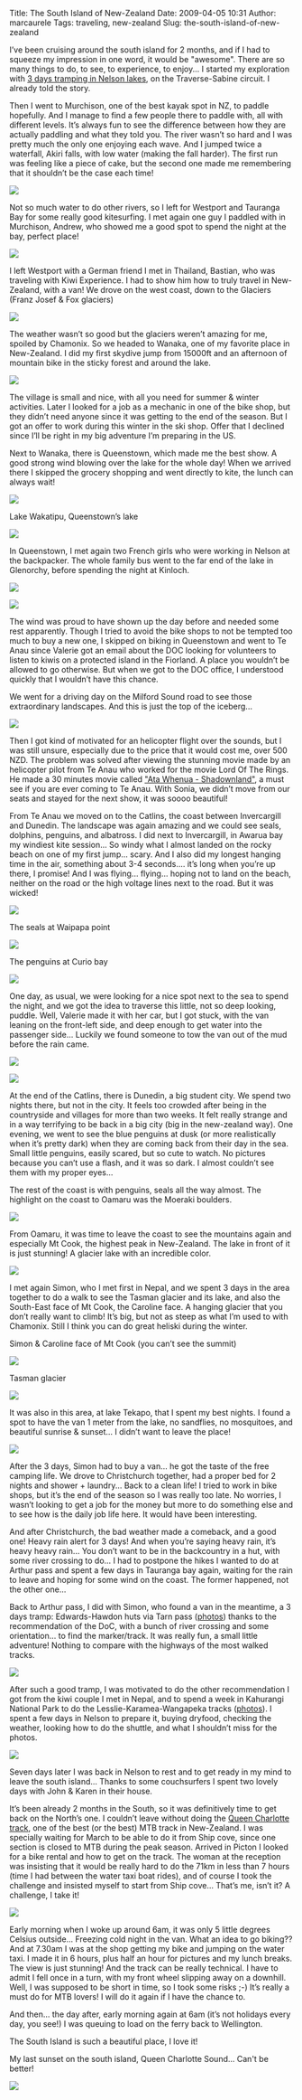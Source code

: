 Title: The South Island of New-Zealand
Date: 2009-04-05 10:31
Author: marcaurele
Tags: traveling, new-zealand
Slug: the-south-island-of-new-zealand

I’ve been cruising around the south island for 2 months, and if I had to
squeeze my impression in one word, it would be "awesome". There are so
many things to do, to see, to experience, to enjoy... I started my
exploration with [3 days tramping in Nelson lakes](http://shakeyourlife.com/blog/2009/02/22/3-days-around-nelson-lakes-10-minutes), on the
Traverse-Sabine circuit. I already told the story.  

Then I went to Murchison, one of the best kayak spot in NZ, to paddle
hopefully. And I manage to find a few people there to paddle with, all
with different levels. It’s always fun to see the difference between how
they are actually paddling and what they told you. The river wasn’t so
hard and I was pretty much the only one enjoying each wave. And I jumped
twice a waterfall, Akiri falls, with low water (making the fall harder).
The first run was feeling like a piece of cake, but the second one made
me remembering that it shouldn’t be the case each time!  

[![](http://photos.shakeyourlife.com/cache/New-Zealand/Outdoors/2009-01-24-11h22m19.JPG_w480.jpg)](http://photos.shakeyourlife.com/New-Zealand/Outdoors/2009-01-24-11h22m19.JPG.php)

Not so much water to do other rivers, so I left for Westport and
Tauranga Bay for some really good kitesurfing. I met again one guy I
paddled with in Murchison, Andrew, who showed me a good spot to spend
the night at the bay, perfect place!  

[![](http://photos.shakeyourlife.com/cache/New-Zealand/South%20Island/2009-01-27-17h40m06.JPG_w480.jpg)](http://photos.shakeyourlife.com/New-Zealand/South%20Island/2009-01-27-17h40m06.JPG.php)

I left Westport with a German friend I met in Thailand, Bastian, who was
traveling with Kiwi Experience. I had to show him how to truly travel in
New-Zealand, with a van! We drove on the west coast, down to the
Glaciers (Franz Josef & Fox glaciers)  

[![](http://photos.shakeyourlife.com/cache/New-Zealand/South%20Island/2009-01-29-16h35m19.JPG_w480.jpg)](http://photos.shakeyourlife.com/New-Zealand/South%20Island/2009-01-29-16h35m19.JPG.php)

The weather wasn’t so good but the glaciers weren’t amazing for me,
spoiled by Chamonix. So we headed to Wanaka, one of my favorite place in
New-Zealand. I did my first skydive jump from 15000ft and an afternoon
of mountain bike in the sticky forest and around the lake.  

[![](http://photos.shakeyourlife.com/cache/New-Zealand/Outdoors/2009-01-31-11h38m13.JPG_w480.jpg)](http://photos.shakeyourlife.com/New-Zealand/Outdoors/2009-01-31-11h38m13.JPG.php)  

The village is small and nice, with all you need for summer & winter
activities. Later I looked for a job as a mechanic in one of the bike
shop, but they didn’t need anyone since it was getting to the end of the
season. But I got an offer to work during this winter in the ski shop.
Offer that I declined since I’ll be right in my big adventure I’m
preparing in the US.

Next to Wanaka, there is Queenstown, which made me the best show. A good
strong wind blowing over the lake for the whole day! When we arrived
there I skipped the grocery shopping and went directly to kite, the
lunch can always wait!  

[![](http://photos.shakeyourlife.com/cache/New-Zealand/Outdoors/2009-02-01-13h03m28.JPG_w480.jpg)](http://photos.shakeyourlife.com/New-Zealand/Outdoors/2009-02-01-13h03m28.JPG.php)

Lake Wakatipu, Queenstown’s lake  

[![](http://photos.shakeyourlife.com/cache/New-Zealand/South%20Island/2009-02-01-17h42m05.JPG_w480.jpg)](http://photos.shakeyourlife.com/New-Zealand/South%20Island/2009-02-01-17h42m05.JPG.php)

In Queenstown, I met again two French girls who were working in Nelson
at the backpacker. The whole family bus went to the far end of the lake
in Glenorchy, before spending the night at Kinloch.  

[![](http://photos.shakeyourlife.com/cache/New-Zealand/South%20Island/2009-02-01-22h12m05.JPG_w480.jpg)](http://photos.shakeyourlife.com/New-Zealand/South%20Island/2009-02-01-22h12m05.JPG.php)  

[![](http://photos.shakeyourlife.com/cache/New-Zealand/South%20Island/2009-02-02-12h13m41.JPG_w480.jpg)](http://photos.shakeyourlife.com/New-Zealand/South%20Island/2009-02-02-12h13m41.JPG.php)  

The wind was proud to have shown up the day before and needed some rest
apparently. Though I tried to avoid the bike shops to not be tempted too
much to buy a new one, I skipped on biking in Queenstown and went to Te
Anau since Valerie got an email about the DOC looking for volunteers to
listen to kiwis on a protected island in the Fiorland. A place you
wouldn’t be allowed to go otherwise. But when we got to the DOC office,
I understood quickly that I wouldn’t have this chance.  

We went for a driving day on the Milford Sound road to see those
extraordinary landscapes. And this is just the top of the iceberg...  

[![](http://photos.shakeyourlife.com/cache/New-Zealand/South%20Island/2009-02-04-14h29m57.JPG_w480.jpg)](http://photos.shakeyourlife.com/New-Zealand/South%20Island/2009-02-04-14h29m57.JPG.php)  

Then I got kind of motivated for an helicopter flight over the sounds,
but I was still unsure, especially due to the price that it would cost
me, over 500 NZD. The problem was solved after viewing the stunning
movie made by an helicopter pilot from Te Anau who worked for the movie
Lord Of The Rings. He made a 30 minutes movie called ["Ata Whenua -
Shadownland"](http://www.fiordlandcinema.co.nz), a must see if you are ever coming to Te Anau. With
Sonia, we didn’t move from our seats and stayed for the next show, it
was soooo beautiful!

From Te Anau we moved on to the Catlins, the coast between Invercargill
and Dunedin. The landscape was again amazing and we could see seals,
dolphins, penguins, and albatross. I did next to Invercargill, in Awarua
bay my windiest kite session... So windy what I almost landed on the
rocky beach on one of my first jump... scary. And I also did my longest
hanging time in the air, something about 3-4 seconds.... it’s long when
you’re up there, I promise! And I was flying... flying... hoping not to
land on the beach, neither on the road or the high voltage lines next to
the road. But it was wicked!  

[![](http://photos.shakeyourlife.com/cache/New-Zealand/Outdoors/2009-02-06-15h27m40.JPG_w480.jpg)](http://photos.shakeyourlife.com/New-Zealand/Outdoors/2009-02-06-15h27m40.JPG.php)

The seals at Waipapa point  

[![](http://photos.shakeyourlife.com/cache/New-Zealand/South%20Island/2009-02-06-18h03m26.JPG_w480.jpg)](http://photos.shakeyourlife.com/New-Zealand/South%20Island/2009-02-06-18h03m26.JPG.php)

The penguins at Curio bay  

[![](http://photos.shakeyourlife.com/cache/New-Zealand/South%20Island/2009-02-06-19h28m13.JPG_w480.jpg)](http://photos.shakeyourlife.com/New-Zealand/South%20Island/2009-02-06-19h28m13.JPG.php)

One day, as usual, we were looking for a nice spot next to the sea to
spend the night, and we got the idea to traverse this little, not so
deep looking, puddle. Well, Valerie made it with her car, but I got
stuck, with the van leaning on the front-left side, and deep enough to
get water into the passenger side... Luckily we found someone to tow the
van out of the mud before the rain came.  

[![](http://photos.shakeyourlife.com/cache/New-Zealand/South%20Island/2009-02-08-17h40m45.JPG_w480.jpg)](http://photos.shakeyourlife.com/New-Zealand/South%20Island/2009-02-08-17h40m45.JPG.php)  

[![](http://photos.shakeyourlife.com/cache/New-Zealand/South%20Island/2009-02-08-17h40m26.JPG_w480.jpg)](http://photos.shakeyourlife.com/New-Zealand/South%20Island/2009-02-08-17h40m26.JPG.php)

At the end of the Catlins, there is Dunedin, a big student city. We
spend two nights there, but not in the city. It feels too crowded after
being in the countryside and villages for more than two weeks. It felt
really strange and in a way terrifying to be back in a big city (big in
the new-zealand way). One evening, we went to see the blue penguins at
dusk (or more realistically when it’s pretty dark) when they are coming
back from their day in the sea. Small little penguins, easily scared,
but so cute to watch. No pictures because you can’t use a flash, and it
was so dark. I almost couldn’t see them with my proper eyes...

The rest of the coast is with penguins, seals all the way almost. The
highlight on the coast to Oamaru was the Moeraki boulders.  

[![](http://photos.shakeyourlife.com/cache/New-Zealand/South%20Island/2009-02-13-11h56m24.JPG_h480.jpg)](http://photos.shakeyourlife.com/New-Zealand/South%20Island/2009-02-13-11h56m24.JPG.php)

From Oamaru, it was time to leave the coast to see the mountains again
and especially Mt Cook, the highest peak in New-Zealand. The lake in
front of it is just stunning! A glacier lake with an incredible color.  

[![](http://photos.shakeyourlife.com/cache/New-Zealand/South%20Island/2009-02-14-11h59m40.JPG_w480.jpg)](http://photos.shakeyourlife.com/New-Zealand/South%20Island/2009-02-14-11h59m40.JPG.php)

I met again Simon, who I met first in Nepal, and we spent 3 days in the
area together to do a walk to see the Tasman glacier and its lake, and
also the South-East face of Mt Cook, the Caroline face. A hanging
glacier that you don’t really want to climb! It’s big, but not as steep
as what I’m used to with Chamonix. Still I think you can do great
heliski during the winter.  

Simon & Caroline face of Mt Cook (you can’t see the summit)  

[![](http://photos.shakeyourlife.com/cache/New-Zealand/South%20Island/2009-02-15-12h18m42.JPG_h480.jpg)](http://photos.shakeyourlife.com/New-Zealand/South%20Island/2009-02-15-12h18m42.JPG.php)  

Tasman glacier  

[![](http://photos.shakeyourlife.com/cache/New-Zealand/South%20Island/2009-02-15-12h21m20.JPG_w480.jpg)](http://photos.shakeyourlife.com/New-Zealand/South%20Island/2009-02-15-12h21m20.JPG.php)

It was also in this area, at lake Tekapo, that I spent my best nights. I
found a spot to have the van 1 meter from the lake, no sandflies, no
mosquitoes, and beautiful sunrise & sunset... I didn’t want to leave the
place!  

[![](http://photos.shakeyourlife.com/cache/New-Zealand/South%20Island/2009-02-14-19h43m04.JPG_w480.jpg)](http://photos.shakeyourlife.com/New-Zealand/South%20Island/2009-02-14-19h43m04.JPG.php)

After the 3 days, Simon had to buy a van... he got the taste of the free
camping life. We drove to Christchurch together, had a proper bed for 2
nights and shower + laundry... Back to a clean life! I tried to work in
bike shops, but it’s the end of the season so I was really too late. No
worries, I wasn’t looking to get a job for the money but more to do
something else and to see how is the daily job life here. It would have
been interesting.

And after Christchurch, the bad weather made a comeback, and a good one!
Heavy rain alert for 3 days! And when you’re saying heavy rain, it’s
heavy heavy rain... You don’t want to be in the backcountry in a hut,
with some river crossing to do... I had to postpone the hikes I wanted
to do at Arthur pass and spent a few days in Tauranga bay again, waiting
for the rain to leave and hoping for some wind on the coast. The former
happened, not the other one...

Back to Arthur pass, I did with Simon, who found a van in the meantime,
a 3 days tramp: Edwards-Hawdon huts via Tarn pass ([photos](http://photos.shakeyourlife.com/New-Zealand/Arthur%20Pass/)) thanks to
the recommendation of the DoC, with a bunch of river crossing and some
orientation... to find the marker/track. It was really fun, a small
little adventure! Nothing to compare with the highways of the most
walked tracks.  

[![](http://photos.shakeyourlife.com/cache/New-Zealand/Arthur%20Pass%20-%20Edwards%20Hawton%20Huts/2009-02-25-15h28m54.JPG_w480.jpg)](http://photos.shakeyourlife.com/New-Zealand/Arthur%20Pass%20-%20Edwards%20Hawton%20Huts/2009-02-25-15h28m54.JPG.php)

After such a good tramp, I was motivated to do the other recommendation
I got from the kiwi couple I met in Nepal, and to spend a week in
Kahurangi National Park to do the Lesslie-Karamea-Wangapeka tracks
([photos](http://photos.shakeyourlife.com/New-Zealand/Kahurangi%20-%20Leslie%20Karamea%20Wangapeka/)).
I spent a few days in Nelson to prepare it, buying
dryfood, checking the weather, looking how to do the shuttle, and what I
shouldn’t miss for the photos.  

[![](http://photos.shakeyourlife.com/cache/New-Zealand/Kahurangi%20-%20Leslie%20Karamea%20Wangapeka/2009-03-08-13h13m04.JPG_w480.jpg)](http://photos.shakeyourlife.com/New-Zealand/Kahurangi%20-%20Leslie%20Karamea%20Wangapeka/2009-03-08-13h13m04.JPG.php)

Seven days later I was back in Nelson to rest and to get ready in my
mind to leave the south island... Thanks to some couchsurfers I spent
two lovely days with John & Karen in their house.

It’s been already 2 months in the South, so it was definitively time to
get back on the North’s one. I couldn’t leave without doing the [Queen
Charlotte track](http://photos.shakeyourlife.com/New-Zealand/Queen%20Charlotte%20Sound%20-%20MTB/),
one of the best (or the best) MTB track in
New-Zealand. I was specially waiting for March to be able to do it from
Ship cove, since one section is closed to MTB during the peak season.
Arrived in Picton I looked for a bike rental and how to get on the
track. The woman at the reception was insisting that it would be really
hard to do the 71km in less than 7 hours (time I had between the water
taxi boat rides), and of course I took the challenge and insisted myself
to start from Ship cove... That’s me, isn’t it? A challenge, I take it!  

[![](http://photos.shakeyourlife.com/cache/New-Zealand/Queen%20Charlotte%20Sound%20-%20MTB/2009-03-12-11h39m21.JPG_w480.jpg)](http://photos.shakeyourlife.com/New-Zealand/Queen%20Charlotte%20Sound%20-%20MTB/2009-03-12-11h39m21.JPG.php)

Early morning when I woke up around 6am, it was only 5 little degrees
Celsius outside... Freezing cold night in the van. What an idea to go
biking?? And at 7.30am I was at the shop getting my bike and jumping on
the water taxi. I made it in 6 hours, plus half an hour for pictures and
my lunch breaks. The view is just stunning! And the track can be really
technical. I have to admit I fell once in a turn, with my front wheel
slipping away on a downhill. Well, I was supposed to be short in time,
so I took some risks ;-) It’s really a must do for MTB lovers! I will do
it again if I have the chance to.

And then... the day after, early morning again at 6am (it’s not holidays
every day, you see!) I was queuing to load on the ferry back to
Wellington.

The South Island is such a beautiful place, I love it!

My last sunset on the south island, Queen Charlotte Sound... Can't be
better!  

[![](http://photos.shakeyourlife.com/cache/New-Zealand/Queen%20Charlotte%20Sound%20-%20MTB/2009-03-12-20h00m06.JPG_w480.jpg)](http://photos.shakeyourlife.com/New-Zealand/Queen%20Charlotte%20Sound%20-%20MTB/2009-03-12-20h00m06.JPG.php)

